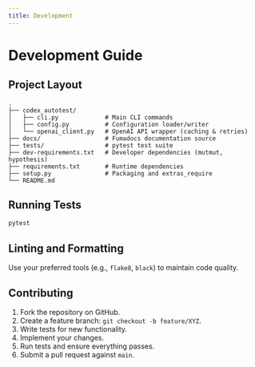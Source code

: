 ```yaml
---
title: Development
---
```


# Development Guide

## Project Layout

```
.
├── codex_autotest/
│   ├── cli.py             # Main CLI commands
│   ├── config.py          # Configuration loader/writer
│   └── openai_client.py   # OpenAI API wrapper (caching & retries)
├── docs/                  # Fumadocs documentation source
├── tests/                 # pytest test suite
├── dev-requirements.txt   # Developer dependencies (mutmut, hypothesis)
├── requirements.txt       # Runtime dependencies
├── setup.py               # Packaging and extras_require
└── README.md
```

## Running Tests

```bash
pytest
```

## Linting and Formatting

Use your preferred tools (e.g., `flake8`, `black`) to maintain code quality.

## Contributing

1. Fork the repository on GitHub.
2. Create a feature branch: `git checkout -b feature/XYZ`.
3. Write tests for new functionality.
4. Implement your changes.
5. Run tests and ensure everything passes.
6. Submit a pull request against `main`.